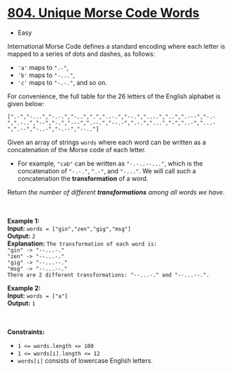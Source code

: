 # [804. Unique Morse Code Words](https://leetcode.com/problems/unique-morse-code-words/description/)

- Easy

International Morse Code defines a standard encoding where each letter is mapped to a series of dots and dashes, as
follows:

- `'a'` maps to `".-"`,
- `'b'` maps to `"-..."`,
- `'c'` maps to `"-.-."`, and so on.

For convenience, the full table for the 26 letters of the English alphabet is given below:

```[".-","-...","-.-.","-..",".","..-.","--.","....","..",".---","-.-",".-..","--","-.","---",".--.","--.-",".-.","...","-","..-","...-",".--","-..-","-.--","--.."]```

Given an array of strings `words` where each word can be written as a concatenation of the Morse code of each letter.

- For example, `"cab"` can be written as `"-.-..--..."`, which is the concatenation of `"-.-."`, `".-"`, and `"-..."`.
  We will call such a concatenation the **transformation** of a word.

Return _the number of different **transformations** among all words we have_.

<br><br>
**Example 1:** \
**Input:** `words = ["gin","zen","gig","msg"]` \
**Output:** `2` \
**Explanation:** `The transformation of each word is:` \
`"gin" -> "--...-."` \
`"zen" -> "--...-."` \
`"gig" -> "--...--."` \
`"msg" -> "--...--."` \
`There are 2 different transformations: "--...-." and "--...--.".`

**Example 2:** \
**Input:** `words = ["a"]` \
**Output:** `1`

<br><br>
**Constraints:**

- `1 <= words.length <= 100`
- `1 <= words[i].length <= 12`
- `words[i]` consists of lowercase English letters.